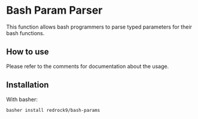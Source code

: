 # Bash Param Parser
This function allows bash programmers to parse typed parameters for their bash functions.

## How to use
Please refer to the comments for documentation about the usage. 

## Installation
With basher:  
  
`basher install redrock9/bash-params`
